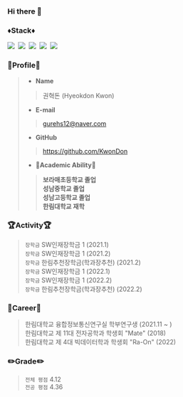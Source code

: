 ### Hi there 👋

### ♦️Stack♦️
<img src="https://img.shields.io/badge/Java-red?style=flat-square&logo=Java&logoColor=white"/></a>&nbsp;
<img src="https://img.shields.io/badge/Python-blue?style=flat-square&logo=Python&logoColor=white"/></a>&nbsp;
<img src="https://img.shields.io/badge/Jupyter-F37626?style=flat-square&logo=jupyter&logoColor=white"/></a>&nbsp;
<img src="https://img.shields.io/badge/C-black?style=flat-square&logo=c&logoColor=white"/></a>&nbsp;
<img src="https://img.shields.io/badge/TensorFlow-FF6F00?style=flat-square&logo=TensorFlow&logoColor=white">

### 👀Profile👀
> - __Name__
>> 권혁돈 (Hyeokdon Kwon)
> - __E-mail__
>> gurehs12@naver.com
> - __GitHub__
>> https://github.com/KwonDon
> - __🏫Academic Ability🏫__
>> __보라매초등학교 졸업__ <br>
>> __성남중학교 졸업__   
>> __성남고등학교 졸업__   
>> __한림대학교 재학__ 

### :trophy:Activity:trophy:
> `장학금` SW인재장학금 1 (2021.1)<br>
> `장학금` SW인재장학금 1 (2021.2)<br>
> `장학금` 한림추천장학금(학과장추천) (2021.2)<br>
> `장학금` SW인재장학금 1 (2022.1)<br>
> `장학금` SW인재장학금 1 (2022.2)<br>
> `장학금` 한림추천장학금(학과장추천) (2022.2)<br>

### :page_with_curl:Career:page_with_curl:
> 한림대학교 융합정보통신연구실 학부연구생 (2021.11 ~ )<br>
> 한림대학교 제 11대 전자공학과 학생회 "Mate" (2018)<br>
> 한림대학교 제 4대 빅데이터학과 학생회 "Ra-On" (2022)<br>

### :pencil2:Grade:pencil2:
> `전체 평점` 4.12 <br>
> `전공 평점` 4.36 <br>
